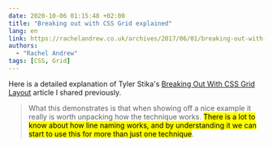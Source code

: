 ```yaml
---
date: 2020-10-06 01:15:48 +02:00
title: "Breaking out with CSS Grid explained"
lang: en
link: https://rachelandrew.co.uk/archives/2017/06/01/breaking-out-with-css-grid-explained/
authors:
  - "Rachel Andrew"
tags: [CSS, Grid]
---
```


Here is a detailed explanation of Tyler Stika's [Breaking Out With CSS Grid Layout](/links/2020/10/06/breaking-out-with-css-grid-layout/) article I shared previously.

> What this demonstrates is that when showing off a nice example it really is worth unpacking how the technique works. <mark>There is a lot to know about how line naming works, and by understanding it we can start to use this for more than just one technique</mark>.

